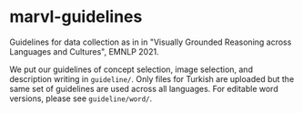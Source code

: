 # marvl-guidelines
Guidelines for data collection as in in "Visually Grounded Reasoning across Languages and Cultures", EMNLP 2021.

We put our guidelines of concept selection, image selection, and description writing in `guideline/`. Only files for Turkish are uploaded but the same set of guidelines are used across all languages. For editable word versions, please see `guideline/word/`.
